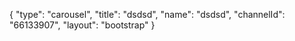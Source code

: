 {
    "type": "carousel",
    "title": "dsdsd",
    "name": "dsdsd",
    "channelId": "66133907",
    "layout": "bootstrap"
}